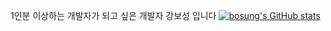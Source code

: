 1인분 이상하는 개발자가 되고 싶은 개발자 강보성 입니다
[![bosung's GitHub stats](https://github-readme-stats.vercel.app/api?username=boham97)](https://github.com/anuraghazra/github-readme-stats)
